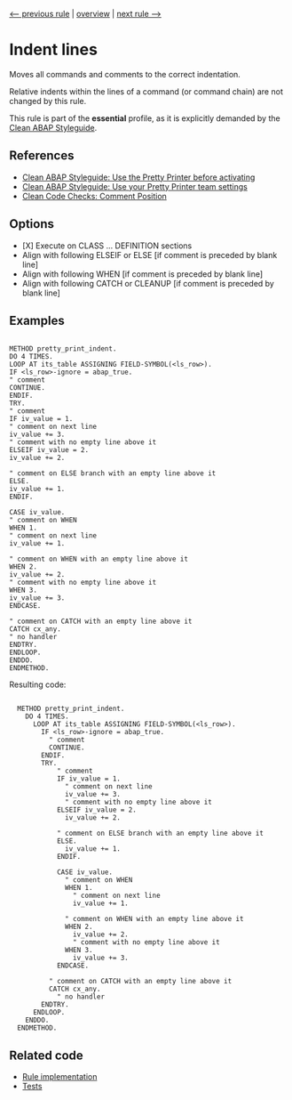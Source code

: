 [<-- previous rule](UpperAndLowerCaseRule.md) | [overview](../rules.md) | [next rule -->](AlignAbapDocRule.md)

# Indent lines

Moves all commands and comments to the correct indentation.

Relative indents within the lines of a command \(or command chain\) are not changed by this rule.

This rule is part of the **essential** profile, as it is explicitly demanded by the [Clean ABAP Styleguide](https://github.com/SAP/styleguides/blob/main/clean-abap/CleanABAP.md).

## References

* [Clean ABAP Styleguide: Use the Pretty Printer before activating](https://github.com/SAP/styleguides/blob/main/clean-abap/CleanABAP.md#use-the-pretty-printer-before-activating)
* [Clean ABAP Styleguide: Use your Pretty Printer team settings](https://github.com/SAP/styleguides/blob/main/clean-abap/CleanABAP.md#use-your-pretty-printer-team-settings)
* [Clean Code Checks: Comment Position](https://github.com/SAP/code-pal-for-abap/blob/master/docs/checks/comment-position.md)

## Options

* \[X\] Execute on CLASS ... DEFINITION sections
* Align with following ELSEIF or ELSE \[if comment is preceded by blank line\]
* Align with following WHEN \[if comment is preceded by blank line\]
* Align with following CATCH or CLEANUP \[if comment is preceded by blank line\]

## Examples


```ABAP

METHOD pretty_print_indent.
DO 4 TIMES.
LOOP AT its_table ASSIGNING FIELD-SYMBOL(<ls_row>).
IF <ls_row>-ignore = abap_true.
" comment
CONTINUE.
ENDIF.
TRY.
" comment
IF iv_value = 1.
" comment on next line
iv_value += 3.
" comment with no empty line above it
ELSEIF iv_value = 2.
iv_value += 2.

" comment on ELSE branch with an empty line above it
ELSE.
iv_value += 1.
ENDIF.

CASE iv_value.
" comment on WHEN
WHEN 1.
" comment on next line
iv_value += 1.

" comment on WHEN with an empty line above it
WHEN 2.
iv_value += 2.
" comment with no empty line above it
WHEN 3.
iv_value += 3.
ENDCASE.

" comment on CATCH with an empty line above it
CATCH cx_any.
" no handler
ENDTRY.
ENDLOOP.
ENDDO.
ENDMETHOD.
```

Resulting code:

```ABAP

  METHOD pretty_print_indent.
    DO 4 TIMES.
      LOOP AT its_table ASSIGNING FIELD-SYMBOL(<ls_row>).
        IF <ls_row>-ignore = abap_true.
          " comment
          CONTINUE.
        ENDIF.
        TRY.
            " comment
            IF iv_value = 1.
              " comment on next line
              iv_value += 3.
              " comment with no empty line above it
            ELSEIF iv_value = 2.
              iv_value += 2.

            " comment on ELSE branch with an empty line above it
            ELSE.
              iv_value += 1.
            ENDIF.

            CASE iv_value.
              " comment on WHEN
              WHEN 1.
                " comment on next line
                iv_value += 1.

              " comment on WHEN with an empty line above it
              WHEN 2.
                iv_value += 2.
                " comment with no empty line above it
              WHEN 3.
                iv_value += 3.
            ENDCASE.

          " comment on CATCH with an empty line above it
          CATCH cx_any.
            " no handler
        ENDTRY.
      ENDLOOP.
    ENDDO.
  ENDMETHOD.
```

## Related code

* [Rule implementation](../../com.sap.adt.abapcleaner/src/com/sap/adt/abapcleaner/rules/prettyprinter/IndentRule.java)
* [Tests](../../test/com.sap.adt.abapcleaner.test/src/com/sap/adt/abapcleaner/rules/prettyprinter/IndentTest.java)

